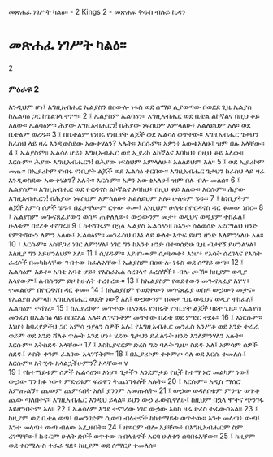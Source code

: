 ﻿
 መጽሐፈ ነገሥት ካልዕ። - 2 Kings 2 - መጽሐፍ ቅዱስ ብሉይ ኪዳን
# መጽሐፈ ነገሥት ካልዕ።
2
### ምዕራፍ 2
እንዲህም ሆነ፤ እግዚአብሔር ኤልያስን በዐውሎ ነፋስ ወደ ሰማይ ሊያወጣው በወደደ ጊዜ ኤልያስ ከኤልሳዕ ጋር ከጌልገላ ተነሣ።
2 ፤ ኤልያስም ኤልሳዕን። እግዚአብሔር ወደ ቤቴል ልኮኛልና በዚህ ቆይ አለው። ኤልሳዕም። ሕያው እግዚአብሔርን! በሕያው ነፍስህም እምላለሁ፥ አልለይህም አለ። ወደ ቤቴልም ወረዱ።
3 ፤ በቤቴልም የነበሩ የነቢያት ልጆች ወደ ኤልሳዕ ወጥተው። እግዚአብሔር ጌታህን ከራስህ ላይ ዛሬ እንዲወስደው አውቀሃልን? አሉት። እርሱም። አዎን፥ አውቄአለሁ፤ ዝም በሉ አላቸው።
4 ፤ ኤልያስም። ኤልሳዕ ሆይ፥ እግዚአብሔር ወደ ኢያሪኮ ልኮኛልና እባክህ፥ በዚህ ቆይ አለው። እርሱም። ሕያው እግዚአብሔርን! በሕያው ነፍስህም እምላለሁ፥ አልለይህም አለ።
5 ፤ ወደ ኢያሪኮም መጡ። በኢያሪኮም የነበሩ የነቢያት ልጆች ወደ ኤልሳዕ ቀርበው። እግዚአብሔር ጌታህን ከራስህ ላይ ዛሬ እንዲወስደው አውቀሃልን? አሉት። እርሱም። አዎን አውቄአለሁ፤ ዝም በሉ ብሎ መለሰ።
6 ፤ ኤልያስም። እግዚአብሔር ወደ ዮርዳኖስ ልኮኛልና እባክህ፥ በዚህ ቆይ አለው። እርሱም። ሕያው እግዚአብሔርን! በሕያው ነፍስህም እምላለሁ፥ አልለይህም አለ። ሁለቱም ሄዱ።
7 ፤ ከነቢያትም ልጆች አምሳ ሰዎች ሄዱ፥ በፊታቸውም ርቀው ቆሙ፤ እነዚህም ሁለቱ በዮርዳኖስ ዳር ቆመው ነበር።
8 ፤ ኤልያስም መጐናጸፊያውን ወስዶ ጠቀለለው፥ ውኃውንም መታ፥ ወዲህና ወዲያም ተከፈለ፤ ሁለቱም በደረቅ ተሻገሩ።
9 ፤ ከተሻገሩም በኋላ ኤልያስ ኤልሳዕን። ከአንተ ሳልወሰድ አደርግልህ ዘንድ የምትሻውን ለምን አለው፤ ኤልሳዕም። መንፈስህ በእኔ ላይ ሁለት እጥፍ ይሆን ዘንድ እለምንሃለሁ አለ።
10 ፤ እርሱም። አስቸጋሪ ነገር ለምነሃል፤ ነገር ግን ከአንተ ዘንድ በተወሰድሁ ጊዜ ብታየኝ ይሆንልሃል፤ አለዚያ ግን አይሆንልህም አለ።
11 ፤ ሲሄዱም። እያዘገሙም ሲጫወቱ፥ እነሆ፥ የእሳት ሰረገላና የእሳት ፈረሶች በመካከላቸው ገብተው ከፈሉአቸው፤ ኤልያስም በዐውሎ ነፋስ ወደ ሰማይ ወጣ።
12 ፤ ኤልሳዕም አይቶ። አባቴ አባቴ ሆይ፥ የእስራኤል ሰረገላና ፈረሰኞች፥ ብሎ ጮኸ። ከዚያም ወዲያ አላየውም፤ ልብሱንም ይዞ ከሁለት ተረተረው።
13 ፤ ከኤልያስም የወደቀውን መጐናጸፊያ አነሣ፥ ተመልሶም በዮርዳኖስ ዳር ቆመ።
14 ፤ ከኤልያስም የወደቀውን መጎናጸፊያ ወስዶ ውኃውን መታና። የኤልያስ አምላክ እግዚአብሔር ወዴት ነው? አለ፤ ውኃውንም በመታ ጊዜ ወዲህና ወዲያ ተከፈለ፤ ኤልሳዕም ተሻገረ።
15 ፤ ከኢያሪኮም መጥተው በአንጻሩ የነበሩት የነቢያት ልጆች ባዩት ጊዜ። የኤልያስ መንፈስ በኤልሳዕ ላይ ዐርፎአል አሉ። ሊገናኙትም መጥተው በፊቱ ወደ ምድር ተደፉ።
16 ፤ እነርሱም። እነሆ፥ ከባሪያዎችህ ጋር አምሳ ኃያላን ሰዎች አሉ፤ የእግዚአብሔር መንፈስ አንሥቶ ወደ አንድ ተራራ ወይም ወደ አንድ ሸለቆ ጥሎት እንደ ሆነ፥ ሄደው ጌታህን ይፈልጉት ዘንድ እንለምንሃለን አሉት። እርሱም። አትስደዱ አላቸው።
17 ፤ እስኪያፍርም ድረስ ግድ ባሉት ጊዜ። ስደዱ አለ፤ አምሳም ሰዎች ሰደዱ፤ ሦስት ቀንም ፈልገው አላገኙትም።
18 ፤ በኢያሪኮም ተቀምጦ ሳለ ወደ እርሱ ተመለሱ፤ እርሱም። አትሂዱ አላልኋችሁምን? አላቸው። v  
19 ፤ የከተማይቱም ሰዎች ኤልሳዕን። እነሆ፥ ጌታችን እንደምታይ የዚች ከተማ ኑሮ መልካም ነው፤ ውኃው ግን ክፉ ነው፥ ምድሪቱም ፍሬዋን ትጨነግፋለች አሉት።
20 ፤ እርሱም። አዲስ ማሰሮ አምጡልኝ፥ ጨውም ጨምሩበት አለ፤ ያንንም አመጡለት።
21 ፤ ውኃው ወዳለበቱም ምንጭ ወጥቶ ጨው ጣለበትና። እግዚአብሔር እንዲህ ይላል። ይህን ውኃ ፈውሼዋለሁ፤ ከዚህም በኋላ ሞትና ጭንገፋ አይሆንበትም አለ።
22 ፤ ኤልሳዕም እንደ ተናገረው ነገር ውኃው እስከ ዛሬ ድረስ ተፈውሶአል።
23 ፤ ከዚያም ወደ ቤቴል ወጣ፤ በመንገድም ሲወጣ ብላቴኖች ከከተማይቱ ወጥተው። አንተ መላጣ፥ ውጣ፤ አንተ መላጣ፥ ውጣ ብለው አፌዙበት።
24 ፤ ዘወርም ብሎ አያቸው፥ በእግዚአብሔርም ስም ረገማቸው፤ ከዱርም ሁለት ድቦች ወጥተው ከብላቴኖች አርባ ሁለቱን ሰባበሩአቸው።
25 ፤ ከዚያም ወደ ቀርሜሎስ ተራራ ሄደ፥ ከዚያም ወደ ሰማርያ ተመለሰ። 
